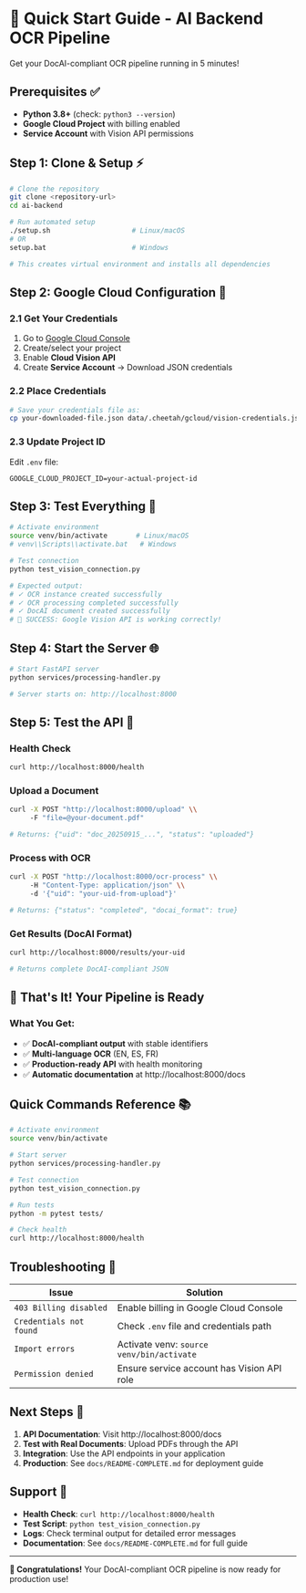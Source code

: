 # 🚀 Quick Start Guide - AI Backend OCR Pipeline

Get your DocAI-compliant OCR pipeline running in 5 minutes!

## Prerequisites ✅

- **Python 3.8+** (check: `python3 --version`)
- **Google Cloud Project** with billing enabled
- **Service Account** with Vision API permissions

## Step 1: Clone & Setup ⚡

```bash
# Clone the repository
git clone <repository-url>
cd ai-backend

# Run automated setup
./setup.sh                    # Linux/macOS
# OR
setup.bat                     # Windows

# This creates virtual environment and installs all dependencies
```

## Step 2: Google Cloud Configuration 🔧

### 2.1 Get Your Credentials
1. Go to [Google Cloud Console](https://console.cloud.google.com/)
2. Create/select your project
3. Enable **Cloud Vision API**
4. Create **Service Account** → Download JSON credentials

### 2.2 Place Credentials
```bash
# Save your credentials file as:
cp your-downloaded-file.json data/.cheetah/gcloud/vision-credentials.json
```

### 2.3 Update Project ID
Edit `.env` file:
```env
GOOGLE_CLOUD_PROJECT_ID=your-actual-project-id
```

## Step 3: Test Everything 🧪

```bash
# Activate environment
source venv/bin/activate       # Linux/macOS
# venv\\Scripts\\activate.bat   # Windows

# Test connection
python test_vision_connection.py

# Expected output:
# ✓ OCR instance created successfully
# ✓ OCR processing completed successfully  
# ✓ DocAI document created successfully
# 🎉 SUCCESS: Google Vision API is working correctly!
```

## Step 4: Start the Server 🌐

```bash
# Start FastAPI server
python services/processing-handler.py

# Server starts on: http://localhost:8000
```

## Step 5: Test the API 📡

### Health Check
```bash
curl http://localhost:8000/health
```

### Upload a Document
```bash
curl -X POST "http://localhost:8000/upload" \\
     -F "file=@your-document.pdf"

# Returns: {"uid": "doc_20250915_...", "status": "uploaded"}
```

### Process with OCR
```bash
curl -X POST "http://localhost:8000/ocr-process" \\
     -H "Content-Type: application/json" \\
     -d '{"uid": "your-uid-from-upload"}'

# Returns: {"status": "completed", "docai_format": true}
```

### Get Results (DocAI Format)
```bash
curl http://localhost:8000/results/your-uid

# Returns complete DocAI-compliant JSON
```

## 🎯 That's It! Your Pipeline is Ready

### What You Get:
- ✅ **DocAI-compliant output** with stable identifiers
- ✅ **Multi-language OCR** (EN, ES, FR)
- ✅ **Production-ready API** with health monitoring
- ✅ **Automatic documentation** at http://localhost:8000/docs

## Quick Commands Reference 📚

```bash
# Activate environment
source venv/bin/activate

# Start server
python services/processing-handler.py

# Test connection
python test_vision_connection.py

# Run tests
python -m pytest tests/

# Check health
curl http://localhost:8000/health
```

## Troubleshooting 🔧

| Issue | Solution |
|-------|----------|
| `403 Billing disabled` | Enable billing in Google Cloud Console |
| `Credentials not found` | Check `.env` file and credentials path |
| `Import errors` | Activate venv: `source venv/bin/activate` |
| `Permission denied` | Ensure service account has Vision API role |

## Next Steps 🚀

1. **API Documentation**: Visit http://localhost:8000/docs
2. **Test with Real Documents**: Upload PDFs through the API
3. **Integration**: Use the API endpoints in your application
4. **Production**: See `docs/README-COMPLETE.md` for deployment guide

## Support 💬

- **Health Check**: `curl http://localhost:8000/health`
- **Test Script**: `python test_vision_connection.py`
- **Logs**: Check terminal output for detailed error messages
- **Documentation**: See `docs/README-COMPLETE.md` for full guide

---

**🎉 Congratulations!** Your DocAI-compliant OCR pipeline is now ready for production use!